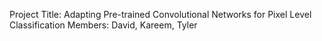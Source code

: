Project Title: Adapting Pre-trained Convolutional Networks for Pixel Level Classification
Members: David, Kareem, Tyler

